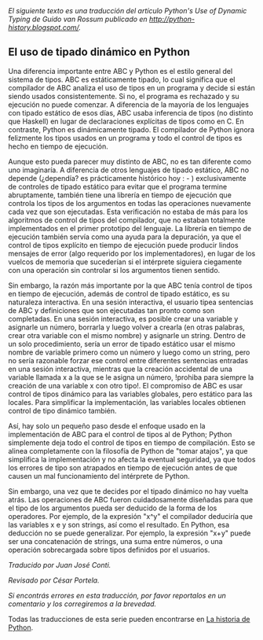 <html><body><em>El siguiente texto es una traducción del artículo Python's Use of Dynamic Typing de Guido van Rossum publicado en <a href="http://python-history.blogspot.com/" target="_blank">http://python-history.blogspot.com/</a>.</em>

<!--more-->

<h2>El uso de tipado dinámico en Python</h2>

Una diferencia importante entre ABC y Python es el estilo general del sistema de tipos. ABC es estáticamente tipado, lo cual significa que el compilador de ABC analiza el uso de tipos en un programa y decide si están siendo usados consistentemente. Si no, el programa es rechazado y su ejecución no puede comenzar. A diferencia de la mayoría de los lenguajes con tipado estático de esos días, ABC usaba inferencia de tipos (no distinto que Haskell) en lugar de declaraciones explícitas de tipos como en C. En contraste, Python es dinámicamente tipado. El compilador de Python ignora felizmente los tipos usados en un programa y todo el control de tipos es hecho en tiempo de ejecución.



Aunque esto pueda parecer muy distinto de ABC, no es tan diferente como uno imaginaría. A diferencia de otros lenguajes de tipado estático, ABC no depende (¿dependía? es prácticamente histórico hoy : - ) exclusivamente de controles de tipado estático para evitar que el programa termine abruptamente, también tiene una librería en tiempo de ejecución que controla los tipos de los argumentos en todas las operaciones nuevamente cada vez que son ejecutadas. Esta verificación no estaba de más para los algoritmos de control de tipos del compilador, que no estaban totalmente implementados en el primer prototipo del lenguaje. La librería en tiempo de ejecución también servía como una ayuda para la depuración, ya que el control de tipos explícito en tiempo de ejecución puede producir lindos mensajes de error (algo requerido por los implementadores), en lugar de los vuelcos de memoria que sucederían si el intérprete siguiera ciegamente con una operación sin controlar si los argumentos tienen sentido.



Sin embargo, la razón más importante por la que ABC tenía control de tipos en tiempo de ejecución, además de control de tipado estático, es su naturaleza interactiva. En una sesión interactiva, el usuario tipea sentencias de ABC y definiciones que son ejecutadas tan pronto como son completadas. En una sesión interactiva, es posible crear una variable y asignarle un número, borrarla y luego volver a crearla (en otras palabras, crear otra variable con el mismo nombre) y asignarle un string. Dentro de un solo procedimiento, sería un error de tipado estático usar el mismo nombre de variable primero como un número y luego como un string, pero no sería razonable forzar ese control entre diferentes sentencias entradas en una sesión interactiva, mientras que la creación accidental de una variable llamada x a la que se le asigna un número, !prohiba para siempre la creación de una variable x con otro tipo!. El compromiso de ABC es usar control de tipos dinámico para las variables globales, pero estático para las locales. Para simplificar la implementación, las variables locales obtienen control de tipo dinámico también.



Así, hay solo un pequeño paso desde el enfoque usado en la implementación de ABC para el control de tipos al de Python; Python simplemente deja todo el control de tipos en tiempo de compilación. Esto se alinea completamente con la filosofía de Python de "tomar atajos", ya que simplifica la implementación y no afecta la eventual seguridad, ya que todos los errores de tipo son atrapados en tiempo de ejecución antes de que causen un mal funcionamiento del intérprete de Python.



Sin embargo, una vez que te decides por el tipado dinámico no hay vuelta atrás. Las operaciones de ABC fueron cuidadosamente diseñadas para que el tipo de los argumentos pueda ser deducido de la forma de los operadores. Por ejemplo, de la expresión "x^y" el compilador deduciría que las variables x e y son strings, así como el resultado. En Python, esa deducción no se puede generalizar. Por ejemplo, la expresión "x+y" puede ser una concatenación de strings, una suma entre números, o una operación sobrecargada sobre tipos definidos por el usuarios.



<em>Traducido por Juan José Conti.

Revisado por César Portela.

Si encontrás errores en esta traducción, por favor reportalos en un comentario y los corregiremos a la brevedad.</em>

Todas las traducciones de esta serie pueden encontrarse en <a href="/categoria/aprendiendo-python/historia/" target="_self">La historia de Python</a>.</body></html>